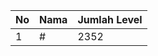 | No | Nama            | Jumlah Level |
|----|-----------------|--------------|
| 1  | #    |    2352        |

